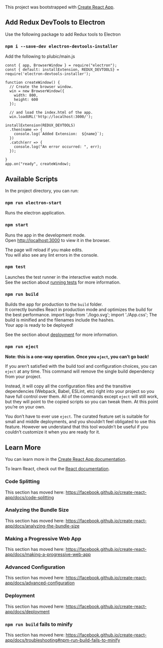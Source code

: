 This project was bootstrapped with [Create React App](https://github.com/facebook/create-react-app).
## Add Redux DevTools to Electron
Use the following package to add Redux tools to Electron
### `npm i --save-dev electron-devtools-installer`
Add the following to plubic/main.js 
```
const { app, BrowserWindow } = require("electron");
const { default: installExtension, REDUX_DEVTOOLS} = require('electron-devtools-installer');

function createWindow() {
  // Create the browser window.
  win = new BrowserWindow({
    width: 800,
    height: 600
  });

  // and load the index.html of the app.
  win.loadURL('http://localhost:3000/');

installExtension(REDUX_DEVTOOLS)
  .then(name => {
    console.log(`Added Extension:  ${name}`);
  })
  .catch(err => {
    console.log("An error occurred: ", err);
  });

}
app.on("ready", createWindow);
```
## Available Scripts

In the project directory, you can run:
### `npm run electron-start`
Runs the electron application.

### `npm start`

Runs the app in the development mode.<br>
Open [http://localhost:3000](http://localhost:3000) to view it in the browser.

The page will reload if you make edits.<br>
You will also see any lint errors in the console.

### `npm test`

Launches the test runner in the interactive watch mode.<br>
See the section about [running tests](https://facebook.github.io/create-react-app/docs/running-tests) for more information.

### `npm run build`

Builds the app for production to the `build` folder.<br>
It correctly bundles React in production mode and optimizes the build for the best performance.
import logo from './logo.svg';
import './App.css';
The build is minified and the filenames include the hashes.<br>
Your app is ready to be deployed!

See the section about [deployment](https://facebook.github.io/create-react-app/docs/deployment) for more information.

### `npm run eject`

**Note: this is a one-way operation. Once you `eject`, you can’t go back!**

If you aren’t satisfied with the build tool and configuration choices, you can `eject` at any time. This command will remove the single build dependency from your project.

Instead, it will copy all the configuration files and the transitive dependencies (Webpack, Babel, ESLint, etc) right into your project so you have full control over them. All of the commands except `eject` will still work, but they will point to the copied scripts so you can tweak them. At this point you’re on your own.

You don’t have to ever use `eject`. The curated feature set is suitable for small and middle deployments, and you shouldn’t feel obligated to use this feature. However we understand that this tool wouldn’t be useful if you couldn’t customize it when you are ready for it.

## Learn More

You can learn more in the [Create React App documentation](https://facebook.github.io/create-react-app/docs/getting-started).

To learn React, check out the [React documentation](https://reactjs.org/).

### Code Splitting

This section has moved here: https://facebook.github.io/create-react-app/docs/code-splitting

### Analyzing the Bundle Size

This section has moved here: https://facebook.github.io/create-react-app/docs/analyzing-the-bundle-size

### Making a Progressive Web App

This section has moved here: https://facebook.github.io/create-react-app/docs/making-a-progressive-web-app

### Advanced Configuration

This section has moved here: https://facebook.github.io/create-react-app/docs/advanced-configuration

### Deployment

This section has moved here: https://facebook.github.io/create-react-app/docs/deployment

### `npm run build` fails to minify

This section has moved here: https://facebook.github.io/create-react-app/docs/troubleshooting#npm-run-build-fails-to-minify
